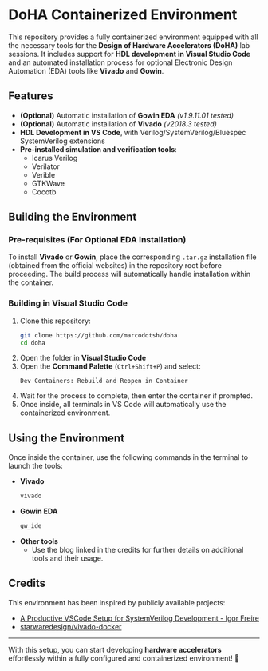 # DoHA Containerized Environment

This repository provides a fully containerized environment equipped with all the necessary tools for the **Design of Hardware Accelerators (DoHA)** lab sessions. It includes support for **HDL development in Visual Studio Code** and an automated installation process for optional Electronic Design Automation (EDA) tools like **Vivado** and **Gowin**.

## Features
- **(Optional)** Automatic installation of **Gowin EDA** *(v1.9.11.01 tested)*
- **(Optional)** Automatic installation of **Vivado** *(v2018.3 tested)*
- **HDL Development in VS Code**, with Verilog/SystemVerilog/Bluespec SystemVerilog extensions
- **Pre-installed simulation and verification tools**:
  - Icarus Verilog
  - Verilator
  - Verible
  - GTKWave
  - Cocotb

## Building the Environment

### Pre-requisites (For Optional EDA Installation)
To install **Vivado** or **Gowin**, place the corresponding `.tar.gz` installation file (obtained from the official websites) in the repository root before proceeding. The build process will automatically handle installation within the container.

### Building in Visual Studio Code
1. Clone this repository:
   ```sh
   git clone https://github.com/marcodotsh/doha
   cd doha
   ```
2. Open the folder in **Visual Studio Code**
3. Open the **Command Palette** (`Ctrl+Shift+P`) and select:
   ```
   Dev Containers: Rebuild and Reopen in Container
   ```
4. Wait for the process to complete, then enter the container if prompted.
5. Once inside, all terminals in VS Code will automatically use the containerized environment.

## Using the Environment
Once inside the container, use the following commands in the terminal to launch the tools:

- **Vivado**
  ```sh
  vivado
  ```
- **Gowin EDA**
  ```sh
  gw_ide
  ```
- **Other tools**
  - Use the blog linked in the credits for further details on additional tools and their usage.

## Credits
This environment has been inspired by publicly available projects:
- [A Productive VSCode Setup for SystemVerilog Development - Igor Freire](https://igorfreire.com.br/2023/06/18/vscode-setup-for-systemverilog-development/)
- [starwaredesign/vivado-docker](https://github.com/starwaredesign/vivado-docker)

---
With this setup, you can start developing **hardware accelerators** effortlessly within a fully configured and containerized environment! 🚀

